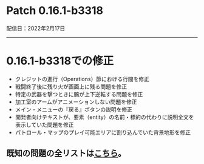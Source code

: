 # Patch 0.16.1-b3318
配信日：2022年2月17日

---

# 0.16.1-b3318での修正

- クレジットの進行（Operations）節における行間を修正
- 戦闘終了後に残り火が画面上に残る問題を修正
- 特定の武器を撃つときに腕が上下逆転する問題を修正
- 加工室のアームがアニメーションしない問題を修正
- メイン・メニューの『戻る』ボタンの説明を修正
- 開発者向けテキストが、要素（entity）の名前・標的の代わりに説明全文を表示していた問題を修正
- パトロール・マップのプレイ可能エリアに割り込んでいた背景地形を修正

## 既知の問題の全リストは[こちら](https://braceyourselfgames.com/phantom-brigade/known-issues)。
